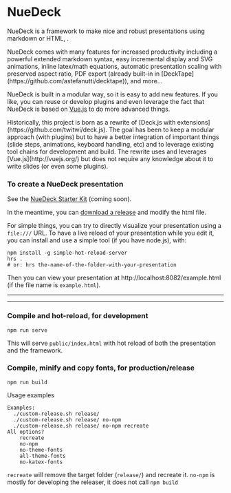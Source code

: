 # NueDeck

NueDeck is a framework to make nice and robust presentations using markdown or HTML, .

<p>
NueDeck comes with many features for increased productivity including
a powerful extended markdown syntax,
easy incremental display and SVG animations,
inline latex/math equations,
automatic presentation scaling with preserved aspect ratio,
PDF export (already built-in in [DeckTape](https://github.com/astefanutti/decktape)),
and more…
</p>

NueDeck is built in a modular way, so it is easy to add new features.
If you like, you can reuse or develop plugins and even leverage the fact that NueDeck is based on [Vue.js](http://vuejs.org/) to do more advanced things.

<p>
Historically, this project is born as a rewrite of [Deck.js with extensions](https://github.com/twitwi/deck.js).
The goal has been to keep a modular approach (with plugins) but to have a better integration of important things (slide steps, animations, keyboard handling, etc) and to leverage existing tool chains for development and build.
The rewrite uses and leverages [Vue.js](http://vuejs.org/) but does not require any knowledge about it to write slides (or even some plugins).
</p>

### To create a NueDeck presentation

See the [NueDeck Starter Kit](https://github.com/twitwi/nuedeck-starterkit) (coming soon).

In the meantime, you can [download a release](https://dl.heeere.com/temporary-nuedeck-release.zip) and modify the html file.

For simple things, you can try to directly visualize your presentation using a `file:///` URL.
To have a live reload of your presentation while you edit it, you can install and use a simple tool (if you have node.js), with:

~~~
npm install -g simple-hot-reload-server
hrs .
# or: hrs the-name-of-the-folder-with-your-presentation
~~~

Then you can view your presentation at http://localhost:8082/example.html (if the file name is `example.html`).



----

----

### Compile and hot-reload, for development
```
npm run serve
```

This will serve `public/index.html` with hot reload of both the presentation and the framework.


### Compile, minify and copy fonts, for production/release
```
npm run build
```

Usage examples

```
Examples:
  ./custom-release.sh release/
  ./custom-release.sh release/ no-npm
  ./custom-release.sh release/ no-npm recreate
All options?
    recreate
    no-npm
    no-theme-fonts
    all-theme-fonts
    no-katex-fonts
```

`recreate` will remove the target folder (`release/`) and recreate it.
`no-npm` is mostly for developing the releaser, it does not call `npm build`
